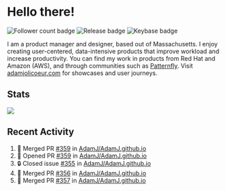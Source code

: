 # Hello there!

![Follower count badge](https://img.shields.io/github/followers/adamj?style=for-the-badge&logo=GitHub&logoColor=%23fff&link=https%3A%2F%2Fwww.github.com%2Fadamj)
![Release badge](https://img.shields.io/github/v/release/adamj/adamj?style=for-the-badge&logo=GitHub&logoColor=%23fff)
![Keybase badge](https://img.shields.io/keybase/pgp/mindreeper2420?style=for-the-badge&logo=keybase&logoColor=%23fff)

I am a product manager and designer, based out of Massachusetts. I enjoy creating user-centered, data-intensive products that improve workload and increase productivity. You can find my work in products from Red Hat and Amazon (AWS), and through communities such as [Patternfly](https://www.patternfly.org). Visit [adamjolicoeur.com](https://www.adamjolicoeur.com) for showcases and user journeys.

<!--
> Recent Activity automated using [GitHub Activity Readme Workflow](https://github.com/marketplace/actions/github-activity-readme)
> Icons from [Simple Icons](https://simpleicons.org)
> Badges from [Shields.io](https://shields.io)
> Readme Stats from [Readme Stats Workflow](https://github.com/anuraghazra/github-readme-stats)
-->

## Stats

<!-- Advanced stats -->
<picture>
  <source
    srcset="https://github-readme-stats.vercel.app/api?username=adamj&rank_icon=github&show_icons=true&theme=dark"
    media="(prefers-color-scheme: dark)"
  />
  <source
    srcset="https://github-readme-stats.vercel.app/api?username=adamj&rank_icon=github&show_icons=true"
    media="(prefers-color-scheme: light), (prefers-color-scheme: no-preference)"
  />
  <img src="https://github-readme-stats.vercel.app/api?username=adamj&rank_icon=github&show_icons=true" />
</picture>

## Recent Activity
<!-- Updates Every Monday at 6PM UTC (1PM EST) -->

<!--START_SECTION:activity-->
1. 🎉 Merged PR [#359](https://github.com/AdamJ/AdamJ.github.io/pull/359) in [AdamJ/AdamJ.github.io](https://github.com/AdamJ/AdamJ.github.io)
2. 💪 Opened PR [#359](https://github.com/AdamJ/AdamJ.github.io/pull/359) in [AdamJ/AdamJ.github.io](https://github.com/AdamJ/AdamJ.github.io)
3. 🔒 Closed issue [#355](https://github.com/AdamJ/AdamJ.github.io/issues/355) in [AdamJ/AdamJ.github.io](https://github.com/AdamJ/AdamJ.github.io)
4. 🎉 Merged PR [#356](https://github.com/AdamJ/AdamJ.github.io/pull/356) in [AdamJ/AdamJ.github.io](https://github.com/AdamJ/AdamJ.github.io)
5. 🎉 Merged PR [#357](https://github.com/AdamJ/AdamJ.github.io/pull/357) in [AdamJ/AdamJ.github.io](https://github.com/AdamJ/AdamJ.github.io)
<!--END_SECTION:activity-->
